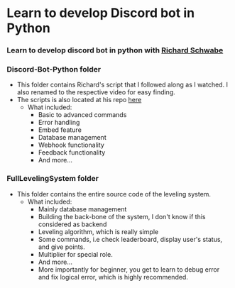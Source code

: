 # Learn to develop Discord bot in Python
### Learn to develop discord bot in python with [Richard Schwabe](https://youtube.com/playlist?list=PLESMQx4LeD3N0-KKPPDaToZhBsom2E_Ju)

### Discord-Bot-Python folder
* This folder contains Richard's script that I followed along as I watched. I also renamed to the respective video for easy finding.
* The scripts is also located at his repo [here](https://github.com/richardschwabe/discord-bot-2022-course)
  * What included:
    * Basic to advanced commands
    * Error handling
    * Embed feature
    * Database management
    * Webhook functionality
    * Feedback functionality
    * And more...

### FullLevelingSystem folder
* This folder contains the entire source code of the leveling system.
  * What included:
    * Mainly database management
    * Building the back-bone of the system, I don't know if this considered as backend
    * Leveling algorithm, which is really simple
    * Some commands, i.e check leaderboard, display user's status, and give points.
    * Multiplier for special role.
    * And more...
    * More importantly for beginner, you get to learn to debug error and fix logical error, which is highly recommended.
